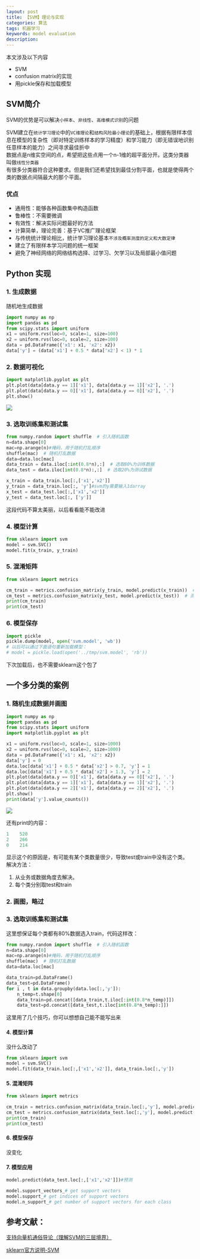 ```yaml
---
layout: post
title: 【SVM】理论与实现
categories: 算法
tags: 机器学习
keywords: model evaluation
description:
---
```


本文涉及以下内容
- SVM
- confusion matrix的实现
- 用pickle保存和加载模型

## SVM简介

SVM的优势是可以解决`小样本`、`非线性`、`高维模式识别`的问题  

SVM建立在`统计学习理论`中的`VC维理论`和`结构风险最小理论`的基础上，根据有限样本信息在模型的复杂性（即对特定训练样本的学习精度）和学习能力（即无错误地识别任意样本的能力）之间寻求最佳折中    
数据点是n维实空间的点，希望把这些点用一个n-1维的超平面分开。这类分类器叫做`线性分类器`  
有很多分类器符合这种要求。但是我们还希望找到最佳分割平面，也就是使得两个类的数据点间隔最大的那个平面。  

### 优点
- 通用性：能够各种函数集中构造函数
- 鲁棒性：不需要微调
- 有效性：解决实际问题最好的方法
- 计算简单，理论完善：基于VC推广理论框架
- 与传统统计理论相比，统计学习理论基本`不涉及概率测度的定义和大数定律`
- 建立了有限样本学习问题的统一框架
- 避免了神经网络的网络结构选择、过学习、欠学习以及局部最小值问题


## Python 实现


### 1. 生成数据

随机地生成数据

```py
import numpy as np
import pandas as pd
from scipy.stats import uniform
x1 = uniform.rvs(loc=0, scale=1, size=100)
x2 = uniform.rvs(loc=0, scale=2, size=100)
data = pd.DataFrame({'x1': x1, 'x2': x2})
data['y'] = (data['x1'] + 0.5 * data['x2'] < 1) * 1
```

### 2. 数据可视化
```py
import matplotlib.pyplot as plt
plt.plot(data[data.y == 1]['x1'], data[data.y == 1]['x2'], '.')
plt.plot(data[data.y == 0]['x1'], data[data.y == 0]['x2'], '.')
plt.show()
```

<img src='http://www.guofei.site/public/postimg/svm_1.png'>


### 3. 选取训练集和测试集


```py
from numpy.random import shuffle  # 引入随机函数
n=data.shape[0]
mac=np.arange(n)#掩码，用于随机打乱顺序
shuffle(mac)  # 随机打乱数据
data=data.loc[mac]
data_train = data.iloc[:int(0.8*n),:]  # 选取80%为训练数据
data_test = data.iloc[int(0.8*n):,:]  # 选取20%为测试数据

x_train = data_train.loc[:,['x1','x2']]
y_train = data_train.loc[:, 'y']#svm的y需要输入1darray
x_test = data_test.loc[:,['x1','x2']]
y_test = data_test.loc[:, ['y']]
```

这段代码不算太美丽，以后看看能不能改进


### 4. 模型计算

```py
from sklearn import svm
model = svm.SVC()
model.fit(x_train, y_train)
```

### 5. 混淆矩阵

```py
from sklearn import metrics

cm_train = metrics.confusion_matrix(y_train, model.predict(x_train))  # 训练样本的混淆矩阵
cm_test = metrics.confusion_matrix(y_test, model.predict(x_test))  # 测试样本的混淆矩阵
print(cm_train)
print(cm_test)
```

### 6. 模型保存


```py
import pickle
pickle.dump(model, open('svm.model', 'wb'))
# 以后可以通过下面语句重新加载模型：
# model = pickle.load(open('../tmp/svm.model', 'rb'))
```

下次加载后，也不需要sklearn这个包了  


## 一个多分类的案例

### 1. 随机生成数据并画图

```py
import numpy as np
import pandas as pd
from scipy.stats import uniform
import matplotlib.pyplot as plt

x1 = uniform.rvs(loc=0, scale=1, size=1000)
x2 = uniform.rvs(loc=0, scale=2, size=1000)
data = pd.DataFrame({'x1': x1, 'x2': x2})
data['y'] = 0
data.loc[data['x1'] + 0.5 * data['x2'] > 0.7, 'y'] = 1
data.loc[data['x1'] + 0.5 * data['x2'] > 1.3, 'y'] = 2
plt.plot(data[data.y == 0]['x1'], data[data.y == 0]['x2'], '.')
plt.plot(data[data.y == 1]['x1'], data[data.y == 1]['x2'], '.')
plt.plot(data[data.y == 2]['x1'], data[data.y == 2]['x2'], '.')
plt.show()
print(data['y'].value_counts())
```

<img src='http://www.guofei.site/public/postimg/svm_2.png'>

还有print的内容：
```py
1    520
2    266
0    214
```

显示这个的原因是，有可能有某个类数量很少，导致test或train中没有这个类。  
解决方法：
1. 从业务或数据角度去解决。  
2. 每个类分别取test和train



### 2. 画图，略过


### 3. 选取训练集和测试集

这里想保证每个类都有80%数据选入train，代码这样改：  

```py
from numpy.random import shuffle  # 引入随机函数
n=data.shape[0]
mac=np.arange(n)#掩码，用于随机打乱顺序
shuffle(mac)  # 随机打乱数据
data=data.loc[mac]

data_train=pd.DataFrame()
data_test=pd.DataFrame()
for i , t in data.groupby(data.loc[:,'y']):
    n_temp=t.shape[0]
    data_train=pd.concat([data_train,t.iloc[:int(0.8*n_temp)]])
    data_test=pd.concat([data_test,t.iloc[int(0.8*n_temp):]])
```

这里用了几个技巧，你可以想想自己能不能写出来

#### 4. 模型计算
没什么改动了

```py
from sklearn import svm
model = svm.SVC()
model.fit(data_train.loc[:,['x1','x2']], data_train.loc[:,'y'])
```

#### 5. 混淆矩阵

```py
from sklearn import metrics

cm_train = metrics.confusion_matrix(data_train.loc[:,'y'], model.predict(data_train.loc[:,['x1','x2']]))  # 训练样本的混淆矩阵
cm_test = metrics.confusion_matrix(data_test.loc[:,'y'], model.predict(data_test.loc[:,['x1','x2']]))  # 测试样本的混淆矩阵
print(cm_train)
print(cm_test)
```

#### 6. 模型保存

没变化


#### 7. 模型应用

```py
model.predict(data_test.loc[:,['x1','x2']])#预测

model.support_vectors_# get support vectors
model.support_# get indices of support vectors
model.n_support_# get number of support vectors for each class
```





## 参考文献：

[支持向量机通俗导论（理解SVM的三层境界）
](http://blog.csdn.net/v_july_v/article/details/7624837)

[sklearn官方说明-SVM](http://scikit-learn.org/stable/modules/svm.html)
